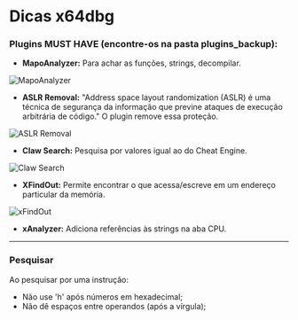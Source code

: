 # Dicas x64dbg
 
 
### Plugins MUST HAVE (encontre-os na pasta plugins_backup):

- **MapoAnalyzer:** Para achar as funções, strings, decompilar.  

![MapoAnalyzer](https://github.com/EliederSousa/Engenharia-Reversa-Disassembly-/blob/main/x64dbg/plugins_backup/MapoAnalyzer/mapo.png)

- **ASLR Removal:**	"Address space layout randomization (ASLR) é uma técnica de segurança da informação que previne ataques de execução arbitrária de código." O plugin remove essa proteção. 
 
![ASLR Removal](https://github.com/EliederSousa/Engenharia-Reversa-Disassembly-/blob/main/x64dbg/plugins_backup/ASLR_Removal/aslr.png)

- **Claw Search:** Pesquisa por valores igual ao do Cheat Engine.  

![Claw Search](https://github.com/EliederSousa/Engenharia-Reversa-Disassembly-/blob/main/x64dbg/plugins_backup/ClawSearch/claw.png)

- **XFindOut:** Permite encontrar o que acessa/escreve em um endereço particular da memória.  

![xFindOut](https://github.com/EliederSousa/Engenharia-Reversa-Disassembly-/blob/main/x64dbg/plugins_backup/xFindOut/xfindout.png)

- **xAnalyzer:** Adiciona referências às strings na aba CPU.

----------------------------------------------

### Pesquisar

Ao pesquisar por uma instrução:
- Não use 'h' após números em hexadecimal;
- Não dê espaços entre operandos (após a vírgula);
